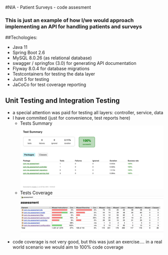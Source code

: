 #NIA - Patient Surveys - code assesment
### This is just an example of how I/we would approach implementing an API for handling patients and surveys

##Techologies:

- Java 11
- Spring Boot 2.6
- MySQL 8.0.26 (as relational database)
- swagger / springfox (3.0) for generating API documentation
- Flyway 8.0.4 for database migrations
- Testcontainers for testing the data layer
- Junit 5 for testing
- JaCoCo for test coverage reporting

## Unit Testing and Integration Testing

- a special attention was paid for testing all layers: controller, service, data
- I have commited (just for convenience, test reports here)
    - Tests Summary
  ![Test Summary](jacoco/images/Tests.jpg?raw=true "Test Summary")
    - Tests Coverage
  ![Test Coverage](jacoco/images/TestCoverage.jpg?raw=true "Test Coverage")
- code coverage is not very good, but this was just an exercise.... in a real world scenario we would aim to 100% code coverage